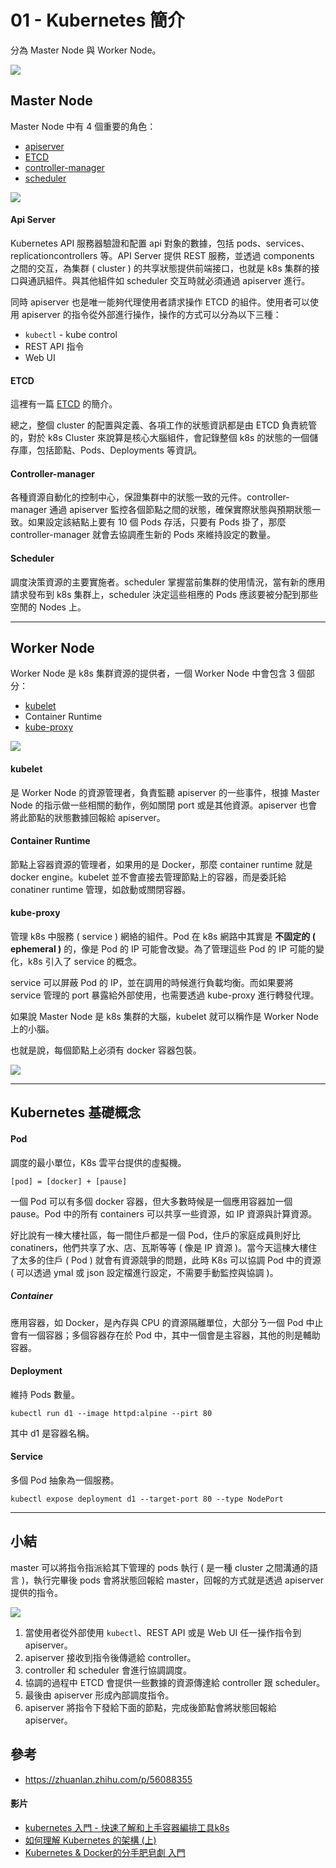 # 01 - Kubernetes 簡介
分為 Master Node 與 Worker Node。

![](/images/1-1.png)

## Master Node
Master Node 中有 4 個重要的角色：

* [apiserver](https://kubernetes.io/docs/reference/command-line-tools-reference/apiserver/)
* [ETCD](https://etcd.io/)
* [controller-manager](https://kubernetes.io/docs/reference/command-line-tools-reference/controller-manager/)
* [scheduler](https://kubernetes.io/zh/docs/concepts/scheduling-eviction/scheduler/)

![](/images/1-2.png)

#### Api Server
Kubernetes API 服務器驗證和配置 api 對象的數據，包括 pods、services、replicationcontrollers 等。API Server 提供 REST 服務，並透過 components 之間的交互，為集群  ( cluster ) 的共享狀態提供前端接口，也就是 k8s 集群的接口與通訊組件。與其他組件如 scheduler 交互時就必須通過 apiserver 進行。

同時 apiserver 也是唯一能夠代理使用者請求操作 ETCD 的組件。使用者可以使用 apiserver 的指令從外部進行操作，操作的方式可以分為以下三種：

* `kubectl` - kube control
* REST API 指令
* Web UI

#### ETCD
這裡有一篇 [ETCD](https://brobridge.com/bdsres/2019/10/17/k8s-etcd-%E6%B7%BA%E6%9E%90%E5%88%86%E4%BA%AB/) 的簡介。

總之，整個 cluster 的配置與定義、各項工作的狀態資訊都是由 ETCD 負責統管的，對於 k8s Cluster 來說算是核心大腦組件，會記錄整個 k8s 的狀態的一個儲存庫，包括節點、Pods、Deployments 等資訊。

#### Controller-manager
各種資源自動化的控制中心，保證集群中的狀態一致的元件。controller-manager 通過 apiserver 監控各個節點之間的狀態，確保實際狀態與預期狀態一致。如果設定該結點上要有 10 個 Pods 存活，只要有 Pods 掛了，那麼 controller-manager 就會去協調產生新的 Pods 來維持設定的數量。

#### Scheduler
調度決策資源的主要實施者。scheduler 掌握當前集群的使用情況，當有新的應用請求發布到 k8s 集群上，scheduler 決定這些相應的 Pods 應該要被分配到那些空閒的 Nodes 上。

---

## Worker Node
Worker Node 是 k8s 集群資源的提供者，一個 Worker Node 中會包含 3 個部分：
* [kubelet](https://kubernetes.io/zh/docs/reference/command-line-tools-reference/kubelet/)
* Container Runtime
* [kube-proxy](https://kubernetes.io/docs/reference/command-line-tools-reference/proxy/)

![](/images/1-3.png)

#### kubelet
是 Worker Node 的資源管理者，負責監聽 apiserver 的一些事件，根據 Master Node 的指示做一些相關的動作，例如關閉 port 或是其他資源。apiserver 也會將此節點的狀態數據回報給 apiserver。

#### Container Runtime
節點上容器資源的管理者，如果用的是 Docker，那麼 container runtime 就是 docker engine。kubelet 並不會直接去管理節點上的容器，而是委託給 conatiner runtime 管理，如啟動或關閉容器。

#### kube-proxy
管理 k8s 中服務 ( service ) 網絡的組件。Pod 在 k8s 網路中其實是 **不固定的 ( ephemeral )** 的，像是 Pod 的 IP 可能會改變。為了管理這些 Pod 的 IP 可能的變化，k8s 引入了 service 的概念。

service 可以屏蔽 Pod 的 IP，並在調用的時候進行負載均衡。而如果要將 service 管理的 port 暴露給外部使用，也需要透過 kube-proxy 進行轉發代理。

如果說 Master Node 是 k8s 集群的大腦，kubelet 就可以稱作是 Worker Node 上的小腦。

也就是說，每個節點上必須有 docker 容器包裝。

![](/images/1-3.png)

---

## Kubernetes 基礎概念
#### Pod
調度的最小單位，K8s 雲平台提供的虛擬機。
```
[pod] = [docker] + [pause]
```

一個 Pod 可以有多個 docker 容器，但大多數時候是一個應用容器加一個 pause。Pod 中的所有 containers 可以共享一些資源，如 IP 資源與計算資源。

好比說有一棟大樓社區，每一間住戶都是一個 Pod，住戶的家庭成員則好比 conatiners，他們共享了水、店、瓦斯等等 ( 像是 IP 資源 )。當今天這棟大樓住了太多的住戶 ( Pod ) 就會有資源競爭的問題，此時 K8s 可以協調 Pod 中的資源 ( 可以透過 ymal 或 json 設定檔進行設定，不需要手動監控與協調 )。

##### Container 
應用容器，如 Docker，是內存與 CPU 的資源隔離單位，大部分ㄋ一個 Pod 中止會有一個容器；多個容器存在於 Pod 中，其中一個會是主容器，其他的則是輔助容器。

#### Deployment
維持 Pods 數量。

```
kubectl run d1 --image httpd:alpine --pirt 80
```
其中 d1 是容器名稱。

#### Service
多個 Pod 抽象為一個服務。

```
kubectl expose deployment d1 --target-port 80 --type NodePort
```

---

## 小結
master 可以將指令指派給其下管理的 pods 執行 ( 是一種 cluster 之間溝通的語言 )，執行完畢後 pods 會將狀態回報給 master，回報的方式就是透過 apiserver 提供的指令。

![](/images/1-4.png)

1. 當使用者從外部使用 `kubectl`、REST API 或是 Web UI 任一操作指令到 apiserver。
2. apiserver 接收到指令後傳遞給 controller。
3. controller 和 scheduler 會進行協調調度。
4. 協調的過程中 ETCD 會提供一些數據的資源傳達給 controller 跟 scheduler。
5. 最後由 apiserver 形成內部調度指令。
6. apiserver 將指令下發給下面的節點，完成後節點會將狀態回報給 apiserver。

## 參考
* https://zhuanlan.zhihu.com/p/56088355

#### 影片
* [kubernetes 入門 - 快速了解和上手容器編排工具k8s](https://www.youtube.com/watch?v=HsvAVGjlN9k&list=WL&index=32)
* [如何理解 Kubernetes 的架構 (上)](https://www.youtube.com/watch?v=Wc5G80Bd-QI)
* [Kubernetes & Docker的分手肥皂劇 入門](https://www.youtube.com/watch?v=Qw-6k95IBHU)